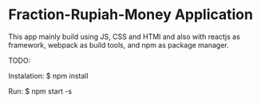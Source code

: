 

# Fraction-Rupiah-Money Application

This app mainly build using JS, CSS and HTMl and also with reactjs as framework, webpack as build tools, and npm as package manager.

TODO:

Instalation:
$ npm install

Run:
$ npm start -s
